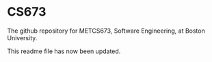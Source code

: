 # CS673
The github repository for METCS673, Software Engineering, at Boston University.

This readme file has now been updated.
